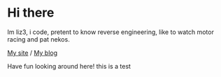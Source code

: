# Hi there
Im liz3, i code, pretent to know reverse engineering, like to watch motor racing and pat nekos.

[My site](https://liz3.cat) / [My blog](https://blog.liz3.cat)

Have fun looking around here!
this is a test

